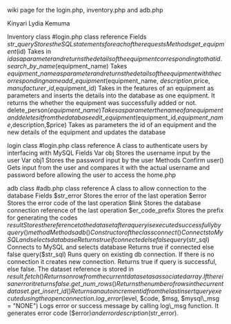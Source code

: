 wiki page for the login.php, inventory.php and adb.php

Kinyari Lydia Kemuma

Inventory class
#login.php class reference
Fields
$str\_query
Stores	the SQL statements for each of the requests
Methods
get\_equipment($id)
Takes in $id as a parameter and returns the details of the equipment corresponding to that id.
search\_by\_name($equipment\_name)
Takes $equipment\_name as parameter and returns the details of the equipment with the corresponding name
add\_equipment($equipment\_name, $description,$price, $manufacturer\_id,$equipment\_id)
Takes in the features of an equipment as parameters and inserts the details into the database as one equipment. It returns the whether the equipment was successfully added or not.
delete\_person($equipment\_name)
Takes as parameter the name of an equipment and deletes it from the database
edit\_equipment($equipment\_id,$equipment\_name,$description,$price)
Takes as parameters the id of an equipment and the new details of the equipment and updates the database


login class
#login.php class reference
A class to authenticate users by interfacing with MySQL
Fields
Var obj
Stores	the username input by the user
Var obj1
Stores	the password input by the user
Methods
Confirm user()
Gets input from the user and compares it with the actual username and password before allowing the user to access the home.php

adb class
#adb.php class reference
A class to allow connection to the database
Fields
$str\_error
Stores the error of the last operation
$error
Stores the error code of the last operation
$link
Stores the database connection reference of the last operation
$er\_code\_prefix
Stores the prefix for generating the codes
$result
Stores the reference to the dataset after a query is executed successfully by query() method
Methods
adb()
Constructor of the class
connect()
Connects to MySQL and selects database Returns true if connected else false
query($str\_sql)
Connects to MySQL and selects database Returns true if connected else false
query($str\_sql)
Runs query on existing db connection. If there is no connection it creates new connection. Returns true if query is successful, else false. The dataset reference is stored in $result.
fetch()
Returns on row from the current data set as associated array. If there is an error it returns false.
get\_num\_rows()
Returns the number of rows in the current dataset.
get\_insert\_id()
Returns an auto increment id from the last insert query executed using the open connection.
log\_error($level, $code, $msg, $mysql\_msg = "NONE")
Logs error or success message by calling log\_msg function. It generates error code ($error$) and error description ($str\_error).